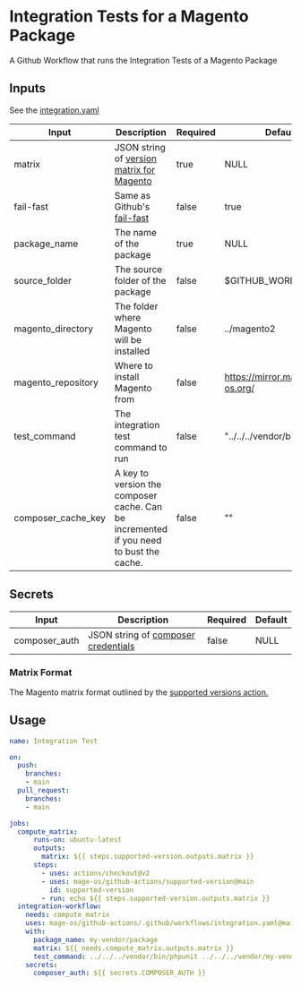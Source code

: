 # Integration Tests for a Magento Package

A Github Workflow that runs the Integration Tests of a Magento Package

## Inputs

See the [integration.yaml](./integration.yaml)

| Input              | Description                                                                                                                                     | Required | Default                       |
| ------------------ | ----------------------------------------------------------------------------------------------------------------------------------------------- | -------- | ----------------------------- |
| matrix             | JSON string of [version matrix for Magento](./#matrix-format)                                                                                   | true     | NULL                          |
| fail-fast          | Same as Github's [fail-fast](https://docs.github.com/en/actions/using-workflows/workflow-syntax-for-github-actions#jobsjob_idstrategyfail-fast) | false    | true                          |
| package_name       | The name of the package                                                                                                                         | true     | NULL                          |
| source_folder      | The source folder of the package                                                                                                                | false    | $GITHUB_WORKSPACE             |
| magento_directory  | The folder where Magento will be installed                                                                                                      | false    | ../magento2                   |
| magento_repository | Where to install Magento from                                                                                                                   | false    | https://mirror.mage-os.org/   |
| test_command       | The integration test command to run                                                                                                             | false    | "../../../vendor/bin/phpunit" |
| composer_cache_key | A key to version the composer cache. Can be incremented if you need to bust the cache.                                                          | false    | ""                            |

## Secrets
| Input         | Description                                                                                                                             | Required | Default |
| ------------- | --------------------------------------------------------------------------------------------------------------------------------------- | -------- | ------- |
| composer_auth | JSON string of [composer credentials](https://devdocs.magento.com/guides/v2.4/install-gde/prereq/connect-auth.html) | false    | NULL    |

###  Matrix Format

The Magento matrix format outlined by the [supported versions action.](https://github.com/mage-os/github-actions/tree/main/supported-version/supported.json) 


## Usage

```yml
name: Integration Test

on:
  push:
    branches:
    - main
  pull_request:
    branches:
    - main

jobs:
  compute_matrix:
      runs-on: ubuntu-latest
      outputs:
        matrix: ${{ steps.supported-version.outputs.matrix }}
      steps:
        - uses: actions/checkout@v2
        - uses: mage-os/github-actions/supported-version@main
          id: supported-version
        - run: echo ${{ steps.supported-version.outputs.matrix }}
  integration-workflow:
    needs: compute_matrix
    uses: mage-os/github-actions/.github/workflows/integration.yaml@main
    with:
      package_name: my-vendor/package
      matrix: ${{ needs.compute_matrix.outputs.matrix }}
      test_command: ../../../vendor/bin/phpunit ../../../vendor/my-vendor/package/Test/Integration
    secrets:
      composer_auth: ${{ secrets.COMPOSER_AUTH }}
```
